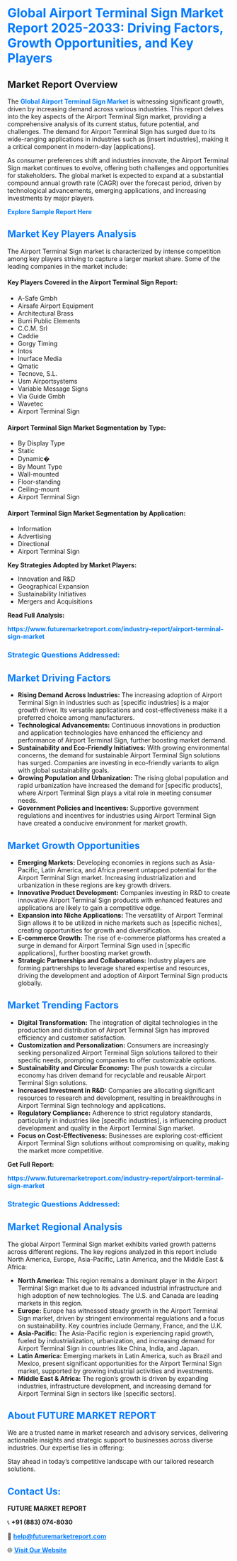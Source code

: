 <h1 style="color: #007BFF;">Global Airport Terminal Sign Market Report 2025-2033: Driving Factors, Growth Opportunities, and Key Players</h1>

<section id="overview">
<h2>Market Report Overview</h2>
<p>The <a href="https://www.futuremarketreport.com/industry-report/airport-terminal-sign-market" style="color: #007BFF; text-decoration: none;"><strong>Global Airport Terminal Sign Market</strong></a> is witnessing significant growth, driven by increasing demand across various industries. This report delves into the key aspects of the Airport Terminal Sign market, providing a comprehensive analysis of its current status, future potential, and challenges. The demand for Airport Terminal Sign has surged due to its wide-ranging applications in industries such as [insert industries], making it a critical component in modern-day [applications].</p>
<p>As consumer preferences shift and industries innovate, the Airport Terminal Sign market continues to evolve, offering both challenges and opportunities for stakeholders. The global market is expected to expand at a substantial compound annual growth rate (CAGR) over the forecast period, driven by technological advancements, emerging applications, and increasing investments by major players.</p>
</section>

<section id="overview">
<p><a href="https://www.futuremarketreport.com/request-sample/reportId=106643" style="color: #007BFF; text-decoration: none;"><strong>Explore Sample Report Here</strong></a></p>
</section>

<section id="key-players">
<h2 style="color: #007BFF;">Market Key Players Analysis</h2>
<p>The Airport Terminal Sign market is characterized by intense competition among key players striving to capture a larger market share. Some of the leading companies in the market include:</p>
<h4>Key Players Covered in the Airport Terminal Sign Report:</h4>
<ul><li>A-Safe Gmbh</li><li>Airsafe Airport Equipment</li><li>Architectural Brass</li><li>Burri Public Elements</li><li>C.C.M. Srl</li><li>Caddie</li><li>Gorgy Timing</li><li>Intos</li><li>Inurface Media</li><li>Qmatic</li><li>Tecnove, S.L.</li><li>Usm Airportsystems</li><li>Variable Message Signs</li><li>Via Guide Gmbh</li><li>Wavetec</li><li>Airport Terminal Sign</li></ul>
<h4>Airport Terminal Sign Market Segmentation by Type:</h4>
<ul><li>By Display Type</li><li>Static</li><li>Dynamic�</li><li>By Mount Type</li><li>Wall-mounted</li><li>Floor-standing</li><li>Ceiling-mount</li><li>Airport Terminal Sign</li></ul>

<h4>Airport Terminal Sign Market Segmentation by Application:</h4>
<ul><li>Information</li><li>Advertising</li><li>Directional</li><li>Airport Terminal Sign</li></ul>
<p><strong>Key Strategies Adopted by Market Players:</strong></p>
<ul>
<li>Innovation and R&D</li>
<li>Geographical Expansion</li>
<li>Sustainability Initiatives</li>
<li>Mergers and Acquisitions</li>
</ul>
</section>

<section>
<p><strong>Read Full Analysis: </strong></p><a href="https://www.futuremarketreport.com/industry-report/airport-terminal-sign-market" style="color: #007BFF; text-decoration: none;"><strong>https://www.futuremarketreport.com/industry-report/airport-terminal-sign-market</strong></a>
<h3 style="color: #007BFF;">Strategic Questions Addressed:</h3>
</section>

<section id="driving-factors">
<h2 style="color: #007BFF;">Market Driving Factors</h2>
<ul>
<li><strong>Rising Demand Across Industries:</strong> The increasing adoption of Airport Terminal Sign in industries such as [specific industries] is a major growth driver. Its versatile applications and cost-effectiveness make it a preferred choice among manufacturers.</li>
<li><strong>Technological Advancements:</strong> Continuous innovations in production and application technologies have enhanced the efficiency and performance of Airport Terminal Sign, further boosting market demand.</li>
<li><strong>Sustainability and Eco-Friendly Initiatives:</strong> With growing environmental concerns, the demand for sustainable Airport Terminal Sign solutions has surged. Companies are investing in eco-friendly variants to align with global sustainability goals.</li>
<li><strong>Growing Population and Urbanization:</strong> The rising global population and rapid urbanization have increased the demand for [specific products], where Airport Terminal Sign plays a vital role in meeting consumer needs.</li>
<li><strong>Government Policies and Incentives:</strong> Supportive government regulations and incentives for industries using Airport Terminal Sign have created a conducive environment for market growth.</li>
</ul>
</section>

<section id="growth-opportunities">
<h2 style="color: #007BFF;">Market Growth Opportunities</h2>
<ul>
<li><strong>Emerging Markets:</strong> Developing economies in regions such as Asia-Pacific, Latin America, and Africa present untapped potential for the Airport Terminal Sign market. Increasing industrialization and urbanization in these regions are key growth drivers.</li>
<li><strong>Innovative Product Development:</strong> Companies investing in R&D to create innovative Airport Terminal Sign products with enhanced features and applications are likely to gain a competitive edge.</li>
<li><strong>Expansion into Niche Applications:</strong> The versatility of Airport Terminal Sign allows it to be utilized in niche markets such as [specific niches], creating opportunities for growth and diversification.</li>
<li><strong>E-commerce Growth:</strong> The rise of e-commerce platforms has created a surge in demand for Airport Terminal Sign used in [specific applications], further boosting market growth.</li>
<li><strong>Strategic Partnerships and Collaborations:</strong> Industry players are forming partnerships to leverage shared expertise and resources, driving the development and adoption of Airport Terminal Sign products globally.</li>
</ul>
</section>

<section id="trending-factors">
<h2 style="color: #007BFF;">Market Trending Factors</h2>
<ul>
<li><strong>Digital Transformation:</strong> The integration of digital technologies in the production and distribution of Airport Terminal Sign has improved efficiency and customer satisfaction.</li>
<li><strong>Customization and Personalization:</strong> Consumers are increasingly seeking personalized Airport Terminal Sign solutions tailored to their specific needs, prompting companies to offer customizable options.</li>
<li><strong>Sustainability and Circular Economy:</strong> The push towards a circular economy has driven demand for recyclable and reusable Airport Terminal Sign solutions.</li>
<li><strong>Increased Investment in R&D:</strong> Companies are allocating significant resources to research and development, resulting in breakthroughs in Airport Terminal Sign technology and applications.</li>
<li><strong>Regulatory Compliance:</strong> Adherence to strict regulatory standards, particularly in industries like [specific industries], is influencing product development and quality in the Airport Terminal Sign market.</li>
<li><strong>Focus on Cost-Effectiveness:</strong> Businesses are exploring cost-efficient Airport Terminal Sign solutions without compromising on quality, making the market more competitive.</li>
</ul>
</section>

<section>
<p><strong>Get Full Report: </strong></p><a href="https://www.futuremarketreport.com/industry-report/airport-terminal-sign-market" style="color: #007BFF; text-decoration: none;"><strong>https://www.futuremarketreport.com/industry-report/airport-terminal-sign-market</strong></a>
<h3 style="color: #007BFF;">Strategic Questions Addressed:</h3>
</section>


<section id="regional-analysis">
<h2 style="color: #007BFF;">Market Regional Analysis</h2>
<p>The global Airport Terminal Sign market exhibits varied growth patterns across different regions. The key regions analyzed in this report include North America, Europe, Asia-Pacific, Latin America, and the Middle East & Africa:</p>
<ul>
<li><strong>North America:</strong> This region remains a dominant player in the Airport Terminal Sign market due to its advanced industrial infrastructure and high adoption of new technologies. The U.S. and Canada are leading markets in this region.</li>
<li><strong>Europe:</strong> Europe has witnessed steady growth in the Airport Terminal Sign market, driven by stringent environmental regulations and a focus on sustainability. Key countries include Germany, France, and the U.K.</li>
<li><strong>Asia-Pacific:</strong> The Asia-Pacific region is experiencing rapid growth, fueled by industrialization, urbanization, and increasing demand for Airport Terminal Sign in countries like China, India, and Japan.</li>
<li><strong>Latin America:</strong> Emerging markets in Latin America, such as Brazil and Mexico, present significant opportunities for the Airport Terminal Sign market, supported by growing industrial activities and investments.</li>
<li><strong>Middle East & Africa:</strong> The region’s growth is driven by expanding industries, infrastructure development, and increasing demand for Airport Terminal Sign in sectors like [specific sectors].</li>
</ul>
</section>

<footer>
<h2 style="color: #007BFF;">About FUTURE MARKET REPORT</h2>
<p>We are a trusted name in market research and advisory services, delivering actionable insights and strategic support to businesses across diverse industries. Our expertise lies in offering:</p>

<p>Stay ahead in today’s competitive landscape with our tailored research solutions.</p>

<h2 style="color: #007BFF;">Contact Us:</h2>
<p><strong>FUTURE MARKET REPORT</strong></p>
<p>📞 <strong>+91 (883) 074-8030</strong></p>
<p>📧 <strong><a href="mailto:help@futuremarketreport.com" style="color: #007BFF;">help@futuremarketreport.com</a></strong></p>
<p>🌐 <strong><a href="https://www.futuremarketreport.com/" style="color: #007BFF;">Visit Our Website</a></strong></p>
</footer>
